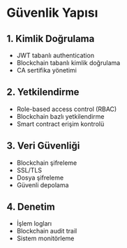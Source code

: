 # Güvenlik Yapısı

## 1. Kimlik Doğrulama
- JWT tabanlı authentication
- Blockchain tabanlı kimlik doğrulama
- CA sertifika yönetimi

## 2. Yetkilendirme
- Role-based access control (RBAC)
- Blockchain bazlı yetkilendirme
- Smart contract erişim kontrolü

## 3. Veri Güvenliği
- Blockchain şifreleme
- SSL/TLS
- Dosya şifreleme
- Güvenli depolama

## 4. Denetim
- İşlem logları
- Blockchain audit trail
- Sistem monitörleme 